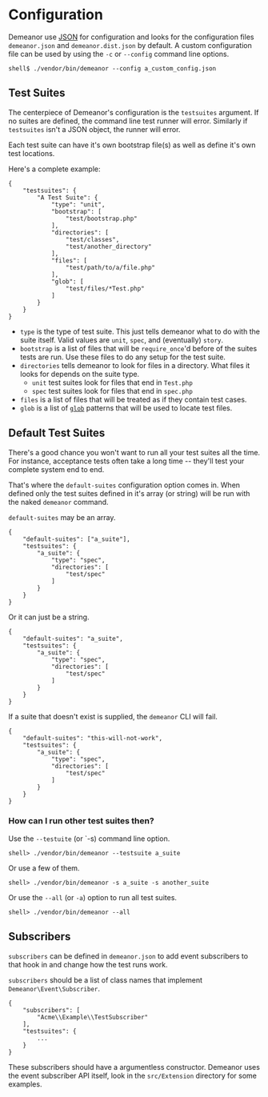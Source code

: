 # Configuration

Demeanor use [JSON](http://www.json.org/) for configuration and looks for the
configuration files `demeanor.json` and `demeanor.dist.json` by default. A custom
configuration file can be used by using the `-c` or `--config` command line
options.

    shell$ ./vendor/bin/demeanor --config a_custom_config.json

## Test Suites

The centerpiece of Demeanor's configuration is the `testsuites` argument. If no
suites are defined, the command line test runner will error. Similarly if
`testsuites` isn't a JSON object, the runner will error.

Each test suite can have it's own bootstrap file(s) as well as define it's own
test locations.

Here's a complete example:

    {
        "testsuites": {
            "A Test Suite": {
                "type": "unit",
                "bootstrap": [
                    "test/bootstrap.php"
                ],
                "directories": [
                    "test/classes",
                    "test/another_directory"
                ],
                "files": [
                    "test/path/to/a/file.php"
                ],
                "glob": [
                    "test/files/*Test.php"
                ]
            }
        }
    }

- `type` is the type of test suite. This just tells demeanor what to do with the
  suite itself. Valid values are `unit`, `spec`, and (eventually) `story`.
- `bootstrap` is a list of files that will be `require_once`'d before of the
  suites tests are run. Use these files to do any setup for the test suite.
- `directories` tells demeanor to look for files in a directory. What files it
  looks for depends on the suite type.
    * `unit` test suites look for files that end in `Test.php`
    * `spec` test suites look for files that end in `spec.php`
- `files` is a list of files that will be treated as if they contain test cases.
- `glob` is a list of [`glob`](http://www.php.net/manual/en/function.glob.php)
  patterns that will be used to locate test files.

## Default Test Suites

There's a good chance you won't want to run all your test suites all the time.
For instance, acceptance tests often take a long time -- they'll test your
complete system end to end.

That's where the `default-suites` configuration option comes in. When defined
only the test suites defined in it's array (or string) will be run with the
naked `demeanor` command.

`default-suites` may be an array.

    {
        "default-suites": ["a_suite"],
        "testsuites": {
            "a_suite": {
                "type": "spec",
                "directories": [
                    "test/spec"
                ]
            }
        }
    }

Or it can just be a string.

    {
        "default-suites": "a_suite",
        "testsuites": {
            "a_suite": {
                "type": "spec",
                "directories": [
                    "test/spec"
                ]
            }
        }
    }

If a suite that doesn't exist is supplied, the `demeanor` CLI will fail.

    {
        "default-suites": "this-will-not-work",
        "testsuites": {
            "a_suite": {
                "type": "spec",
                "directories": [
                    "test/spec"
                ]
            }
        }
    }

### How can I run other test suites then?

Use the `--testuite` (or `-s) command line option.

    shell> ./vendor/bin/demeanor --testsuite a_suite

Or use a few of them.

    shell> ./vendor/bin/demeanor -s a_suite -s another_suite

Or use the `--all` (or `-a`) option to run all test suites.

    shell> ./vendor/bin/demeanor --all

## Subscribers

`subscribers` can be defined in `demeanor.json` to add event subscribers to that
hook in and change how the test runs work.

`subscribers` should be a list of class names that implement
`Demeanor\Event\Subscriber`.

    {
        "subscribers": [
            "Acme\\Example\\TestSubscriber"
        ],
        "testsuites": {
            ...
        }
    }

These subscribers should have a argumentless constructor. Demeanor uses the
event subscriber API itself, look in the `src/Extension` directory for some
examples.
